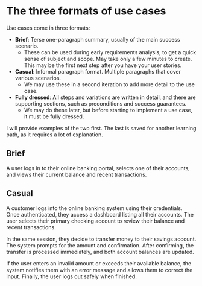 # The three formats of use cases

Use cases come in three formats:

- **Brief**: Terse one-paragraph summary, usually of the main success scenario.
  - These can be used during early requirements analysis, to get a quick sense of subject and scope. May take only a few minutes to create. This may be the first next step after you have your user stories.
- **Casual**: Informal paragraph format. Multiple paragraphs that cover various scenarios. 
  - We may use these in a second iteration to add more detail to the use case.
- **Fully dressed**: All steps and variations are written in detail, and there are supporting sections, such as preconditions and success guarantees.
  - We may do these later, but before starting to implement a use case, it must be fully dressed.


I will provide examples of the two first. The last is saved for another learning path, as it requires a lot of explanation.

## Brief

A user logs in to their online banking portal, selects one of their accounts, and views their current balance and recent transactions.

## Casual

A customer logs into the online banking system using their credentials. Once authenticated, they access a dashboard listing all their accounts. The user selects their primary checking account to review their balance and recent transactions.

In the same session, they decide to transfer money to their savings account. The system prompts for the amount and confirmation. After confirming, the transfer is processed immediately, and both account balances are updated.

If the user enters an invalid amount or exceeds their available balance, the system notifies them with an error message and allows them to correct the input. Finally, the user logs out safely when finished.